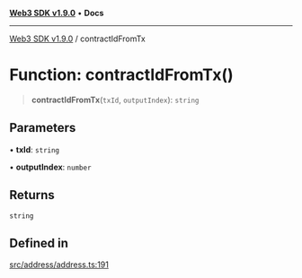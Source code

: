 [**Web3 SDK v1.9.0**](../README.md) • **Docs**

***

[Web3 SDK v1.9.0](../globals.md) / contractIdFromTx

# Function: contractIdFromTx()

> **contractIdFromTx**(`txId`, `outputIndex`): `string`

## Parameters

• **txId**: `string`

• **outputIndex**: `number`

## Returns

`string`

## Defined in

[src/address/address.ts:191](https://github.com/Mystic-Nayy/alephium-web3/blob/c1afd789a197ce5fe21f08c2965942090157c33d/packages/web3/src/address/address.ts#L191)
